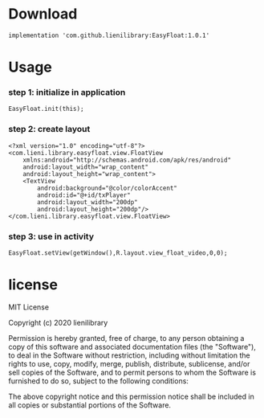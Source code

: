 # Download

```
implementation 'com.github.lienilibrary:EasyFloat:1.0.1'
```



# Usage

### step 1: initialize in application

```
EasyFloat.init(this);
```

### step 2: create layout

```
<?xml version="1.0" encoding="utf-8"?>
<com.lieni.library.easyfloat.view.FloatView 
    xmlns:android="http://schemas.android.com/apk/res/android"
    android:layout_width="wrap_content"
    android:layout_height="wrap_content">
    <TextView
        android:background="@color/colorAccent"
        android:id="@+id/txPlayer"
        android:layout_width="200dp"
        android:layout_height="200dp"/>
</com.lieni.library.easyfloat.view.FloatView>
```

### step 3: use in activity

```
EasyFloat.setView(getWindow(),R.layout.view_float_video,0,0);
```



# license

MIT License

Copyright (c) 2020 lienilibrary

Permission is hereby granted, free of charge, to any person obtaining a copy
of this software and associated documentation files (the "Software"), to deal
in the Software without restriction, including without limitation the rights
to use, copy, modify, merge, publish, distribute, sublicense, and/or sell
copies of the Software, and to permit persons to whom the Software is
furnished to do so, subject to the following conditions:

The above copyright notice and this permission notice shall be included in all
copies or substantial portions of the Software.